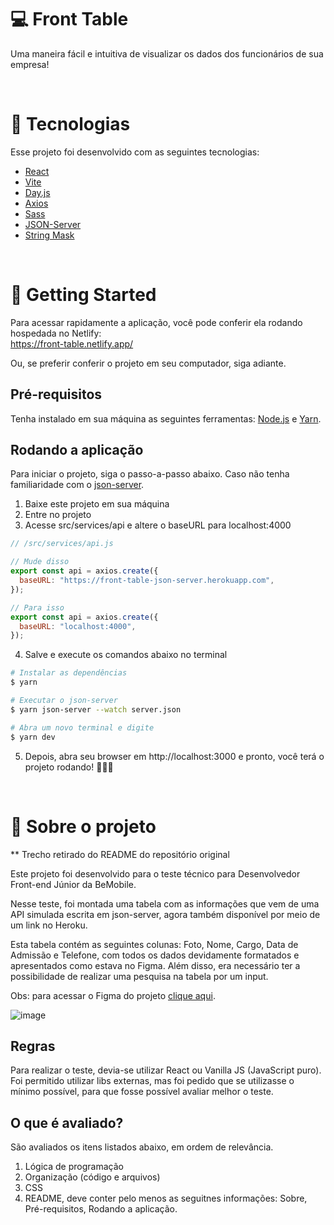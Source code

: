 # 💻 Front Table

Uma maneira fácil e intuitiva de visualizar os dados dos funcionários de sua empresa!

<br>

# 🧪 Tecnologias

Esse projeto foi desenvolvido com as seguintes tecnologias:

- [React](https://reactjs.org)
- [Vite](https://vitejs.dev)
- [Day.js](https://day.js.org)
- [Axios](https://axios-http.com)
- [Sass](https://sass-lang.com)
- [JSON-Server](https://github.com/typicode/json-server)
- [String Mask](https://github.com/the-darc/string-mask)

<br>

# 🚀 Getting Started

Para acessar rapidamente a aplicação, você pode conferir ela rodando hospedada no Netlify: <br> https://front-table.netlify.app/

Ou, se preferir conferir o projeto em seu computador, siga adiante.

## Pré-requisitos

Tenha instalado em sua máquina as seguintes ferramentas:
[Node.js](https://nodejs.org/en/) e [Yarn](https://yarnpkg.com/).

## Rodando a aplicação

Para iniciar o projeto, siga o passo-a-passo abaixo. Caso não tenha familiaridade com o [json-server](https://github.com/typicode/json-server).

1. Baixe este projeto em sua máquina
2. Entre no projeto
3. Acesse src/services/api e altere o baseURL para localhost:4000

```javascript
// /src/services/api.js

// Mude disso
export const api = axios.create({
  baseURL: "https://front-table-json-server.herokuapp.com",
});

// Para isso
export const api = axios.create({
  baseURL: "localhost:4000",
});
```

4. Salve e execute os comandos abaixo no terminal

```bash
# Instalar as dependências
$ yarn

# Executar o json-server
$ yarn json-server --watch server.json

# Abra um novo terminal e digite
$ yarn dev
```

5. Depois, abra seu browser em http://localhost:3000 e pronto, você terá o projeto rodando! 🥳🎉🎊

<br>

# 📄 Sobre o projeto

\*\* Trecho retirado do README do repositório original

Este projeto foi desenvolvido para o teste técnico para Desenvolvedor Front-end Júnior da BeMobile.

Nesse teste, foi montada uma tabela com as informações que vem de uma API simulada escrita em json-server, agora também disponível por meio de um link no Heroku.

Esta tabela contém as seguintes colunas: Foto, Nome, Cargo, Data de Admissão e Telefone, com todos os dados devidamente formatados e apresentados como estava no Figma. Além disso,
era necessário ter a possibilidade de realizar uma pesquisa na tabela por um input.

Obs: para acessar o Figma do projeto [clique aqui](https://www.figma.com/file/y9qJNNAckFRL7LNoyNjpv8/Teste---Be-mobile).

![image](https://user-images.githubusercontent.com/42809136/127918010-79b5d883-df57-4c6d-8a2a-43e220d3c703.png)

## Regras

Para realizar o teste, devia-se utilizar React ou Vanilla JS (JavaScript puro). Foi permitido utilizar libs externas, mas foi pedido que se utilizasse o mínimo possível, para que fosse possível avaliar melhor o teste.

## O que é avaliado?

São avaliados os itens listados abaixo, em ordem de relevância.

1. Lógica de programação
2. Organização (código e arquivos)
3. CSS
4. README, deve conter pelo menos as seguitnes informações: Sobre, Pré-requisitos, Rodando a aplicação.
